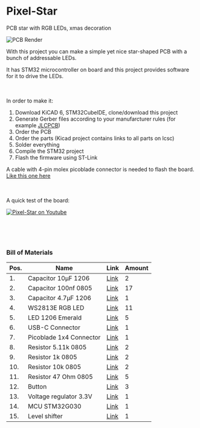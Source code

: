 # Pixel-Star
PCB star with RGB LEDs, xmas decoration

![PCB Render](https://github.com/mjack3k/Pixel-Star/render_01.png "Kicad PCB 3D-render")



With this project you can make a simple yet nice star-shaped PCB with a bunch of addressable LEDs.

It has STM32 microcontroller on board and this project provides software for it to drive the LEDs.
<br/><br/><br/>


In order to make it:

1. Download KiCAD 6, STM32CubeIDE, clone/download this project
2. Generate Gerber files according to your manufarcturer rules (for example [JLCPCB](https://support.jlcpcb.com/article/194-how-to-generate-gerber-and-drill-files-in-kicad-6))
3. Order the PCB
4. Order the parts (Kicad project contains links to all parts on lcsc)
5. Solder everything
6. Compile the STM32 project
7. Flash the firmware using ST-Link


A cable with 4-pin molex picoblade connector is needed to flash the board. 
[Like this one here](https://www.ebay.de/itm/174533296900)
<br/><br/><br/>


A quick test of the board:

[![Pixel-Star on Youtube](https://img.youtube.com/vi/iGwG598rLek/0.jpg)](https://www.youtube.com/watch?v=iGwG598rLek)


<br/><br/><br/>

### Bill of Materials

|  Pos. | Name  | Link  | Amount  |
| ------------ | ------------ | ------------ | ------------ |
| 1.  | Capacitor 10µF 1206  | [Link](https://www.lcsc.com/product-detail/Multilayer-Ceramic-Capacitors-MLCC-SMD-SMT_Samsung-Electro-Mechanics-CL31B106KAHNNNE_C14860.html)  |  2  |
| 2.  | Capacitor 100nf 0805  | [Link](https://www.lcsc.com/product-detail/Multilayer-Ceramic-Capacitors-MLCC-SMD-SMT_CCTC-TCC0805X7R104K500DT_C282732.html)  | 17  |
| 3.  | Capacitor 4.7µF 1206  | [Link](https://www.lcsc.com/product-detail/Multilayer-Ceramic-Capacitors-MLCC-SMD-SMT_Samwha-Capacitor-CS3216X7R475K160NRI_C5189824.html)  | 1  |
| 4.  | WS2813E RGB LED  | [Link](https://www.lcsc.com/product-detail/Light-Emitting-Diodes-LED_Worldsemi-WS2813E_C160214.html)  | 11  |
| 5.  | LED 1206 Emerald  | [Link](https://www.lcsc.com/product-detail/Light-Emitting-Diodes-LED_XINGLIGHT-XL-3216UGC_C965825.html)  | 5  |
| 6.  | USB-C Connector  | [Link](https://www.lcsc.com/product-detail/USB-Connectors_SHOU-HAN-TYPE-C-16PIN-2MD-073_C2765186.html)  | 1  |
| 7.  | Picoblade 1x4 Connector  | [Link](https://www.lcsc.com/product-detail/Wire-To-Board-Wire-To-Wire-Connector_MOLEX-532610471_C240847.html)  | 1  |
| 8.  | Resistor 5.11k 0805  | [Link](https://www.lcsc.com/product-detail/Chip-Resistor-Surface-Mount_UNI-ROYAL-Uniroyal-Elec-0805W8F5111T5E_C46039.html)  | 2  |
| 9.  | Resistor 1k 0805  | [Link](https://www.lcsc.com/product-detail/Chip-Resistor-Surface-Mount_FOJAN-FRC0805F1001TS_C2907232.html)  | 2  |
| 10.  | Resistor 10k 0805  | [Link](https://www.lcsc.com/product-detail/Chip-Resistor-Surface-Mount_UNI-ROYAL-Uniroyal-Elec-0805W8F1002T5E_C17414.html)  | 2  |
| 11.  | Resistor 47 Ohm 0805  | [Link](https://www.lcsc.com/product-detail/Chip-Resistor-Surface-Mount_Walsin-Tech-Corp-WR08X47R0FTL_C168456.html)  | 5  |
| 12.  | Button  | [Link](https://www.lcsc.com/product-detail/Tactile-Switches_Korean-Hroparts-Elec-K2-1107ST-A4DW-06_C118141.html)  | 3  |
| 13.  | Voltage regulator 3.3V  | [Link](https://www.lcsc.com/product-detail/Linear-Voltage-Regulators-LDO_HEERMICR-AMS1117-3-3_C5199435.html)  | 1  |
| 14.  | MCU STM32G030  | [Link](https://www.lcsc.com/product-detail/Microcontroller-Units-MCUs-MPUs-SOCs_STMicroelectronics-STM32G030F6P6TR_C529330.html)  | 1  |
| 15.  | Level shifter  | [Link](https://www.lcsc.com/product-detail/Buffers-Drivers_Texas-Instruments-SN74LV1T34DBVR_C100024.html)  | 1  |
